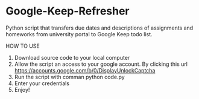 # Google-Keep-Refresher

Python script that transfers due dates and descriptions of assignments and homeworks from university portal to Google Keep todo list.

HOW TO USE
1. Download source code to your local computer
2. Allow the script an access to your google account. By clicking this url https://accounts.google.com/b/0/DisplayUnlockCaptcha
3. Run the script with comman  python code.py
4. Enter your credentials
5. Enjoy!
